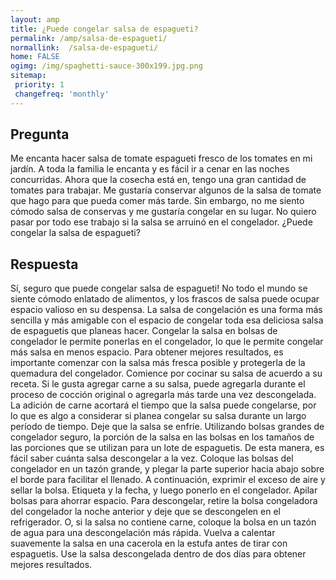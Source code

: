 ```yaml
---
layout: amp
title: ¿Puede congelar salsa de espagueti?  
permalink: /amp/salsa-de-espagueti/
normallink:  /salsa-de-espagueti/
home: FALSE
ogimg: /img/spaghetti-sauce-300x199.jpg.png
sitemap:
 priority: 1
 changefreq: 'monthly'
---
```




## Pregunta

Me encanta hacer salsa de tomate espagueti fresco de los tomates en mi jardín. A toda la familia le encanta y es fácil ir a cenar en las noches concurridas. Ahora que la cosecha está en, tengo una gran cantidad de tomates para trabajar. Me gustaría conservar algunos de la salsa de tomate que hago para que pueda comer más tarde. Sin embargo, no me siento cómodo salsa de conservas y me gustaría congelar en su lugar. No quiero pasar por todo ese trabajo si la salsa se arruinó en el congelador. ¿Puede congelar la salsa de espagueti?


<amp-img src="https://sepuedecongelar.com/img/spaghetti-sauce-300x199.jpg" alt="¿Puede congelar salsa de espagueti?" height="400" width="800"></amp-img>


## Respuesta

Sí, seguro que puede congelar salsa de espagueti! No todo el mundo se siente cómodo enlatado de alimentos, y los frascos de salsa puede ocupar espacio valioso en su despensa. La salsa de congelación es una forma más sencilla y más amigable con el espacio de congelar toda esa deliciosa salsa de espaguetis que planeas hacer. Congelar la salsa en bolsas de congelador le permite ponerlas en el congelador, lo que le permite congelar más salsa en menos espacio.
Para obtener mejores resultados, es importante comenzar con la salsa más fresca posible y protegerla de la quemadura del congelador. Comience por cocinar su salsa de acuerdo a su receta. Si le gusta agregar carne a su salsa, puede agregarla durante el proceso de cocción original o agregarla más tarde una vez descongelada. La adición de carne acortará el tiempo que la salsa puede congelarse, por lo que es algo a considerar si planea congelar su salsa durante un largo período de tiempo. Deje que la salsa se enfríe.
Utilizando bolsas grandes de congelador seguro, la porción de la salsa en las bolsas en los tamaños de las porciones que se utilizan para un lote de espaguetis. De esta manera, es fácil saber cuánta salsa descongelar a la vez. Coloque las bolsas del congelador en un tazón grande, y plegar la parte superior hacia abajo sobre el borde para facilitar el llenado. A continuación, exprimir el exceso de aire y sellar la bolsa. Etiqueta y la fecha, y luego ponerlo en el congelador. Apilar bolsas para ahorrar espacio.
Para descongelar, retire la bolsa congeladora del congelador la noche anterior y deje que se descongelen en el refrigerador. O, si la salsa no contiene carne, coloque la bolsa en un tazón de agua para una descongelación más rápida. Vuelva a calentar suavemente la salsa en una cacerola en la estufa antes de tirar con espaguetis. Use la salsa descongelada dentro de dos días para obtener mejores resultados.